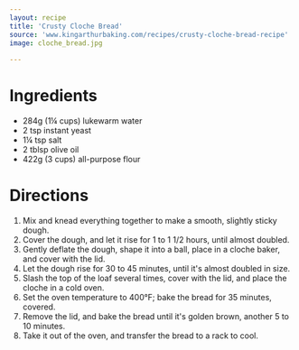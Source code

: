 ```yaml
---
layout: recipe
title: 'Crusty Cloche Bread'
source: 'www.kingarthurbaking.com/recipes/crusty-cloche-bread-recipe'
image: cloche_bread.jpg
    
---
```


# Ingredients 

- 284g (1¼ cups) lukewarm water
- 2 tsp instant yeast
- 1¼ tsp salt
- 2 tblsp olive oil
- 422g (3 cups) all-purpose flour

# Directions

1. Mix and knead everything together to make a smooth, slightly sticky dough.
2. Cover the dough, and let it rise for 1 to 1 1/2 hours, until almost doubled.
3. Gently deflate the dough, shape it into a ball, place in a cloche baker, and cover with the lid.
4. Let the dough rise for 30 to 45 minutes, until it's almost doubled in size.
5. Slash the top of the loaf several times, cover with the lid, and place the cloche in a cold oven.
6. Set the oven temperature to 400°F; bake the bread for 35 minutes, covered.
7. Remove the lid, and bake the bread until it's golden brown, another 5 to 10 minutes.
8. Take it out of the oven, and transfer the bread to a rack to cool.